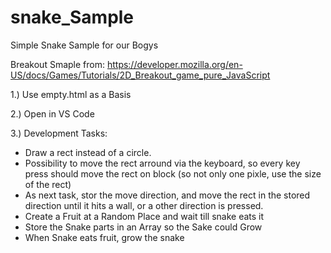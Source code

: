 # snake_Sample
Simple Snake Sample for our Bogys


Breakout Smaple from:
https://developer.mozilla.org/en-US/docs/Games/Tutorials/2D_Breakout_game_pure_JavaScript

1.) Use empty.html as a Basis

2.) Open in VS Code

3.) Development Tasks:

  - Draw a rect instead of a circle.
  - Possibility to move the rect arround via the keyboard, so every key press should move the rect on block (so not only one pixle, use the size of the rect)
  - As next task, stor the move direction, and move the rect in the stored direction until it hits a wall, or a other direction is pressed.
  - Create a Fruit at a Random Place and wait till snake eats it
  - Store the Snake parts in an Array so the Sake could Grow
  - When Snake eats fruit, grow the snake 